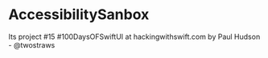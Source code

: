 # AccessibilitySanbox
Its project #15 #100DaysOFSwiftUI at hackingwithswift.com by Paul Hudson - @twostraws
